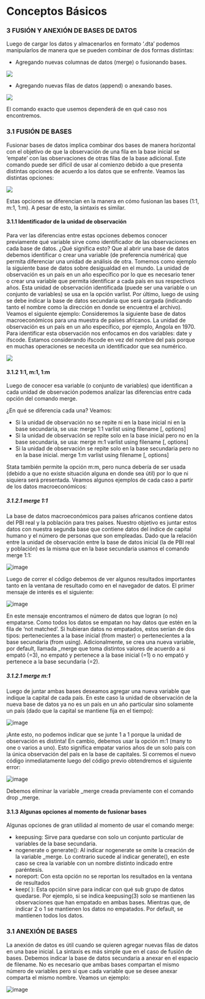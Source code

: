 # Conceptos Básicos

### 3 FUSIÓN Y ANEXIÓN DE BASES DE DATOS

Luego de cargar los datos y almacenarlos en formato ‘.dta’ podemos manipularlos de manera que se pueden combinar de dos formas distintas:

- Agregando nuevas columnas de datos (merge) o fusionando bases.

![](https://scontent.flim30-1.fna.fbcdn.net/v/t39.30808-6/332484482_1174908040051558_3708022946485924759_n.jpg?_nc_cat=103&ccb=1-7&_nc_sid=730e14&_nc_ohc=HBSgN03hEeMAX8YMEth&tn=Xc4MjXoFM9qCnvxH&_nc_ht=scontent.flim30-1.fna&oh=00_AfBippokY7lK6vk4T40miZ8wLJGvhZOvnTN7vjZbZV_qLQ&oe=64029E0F)

- Agregando nuevas filas de datos (append) o anexando bases.

![](https://scontent.flim30-1.fna.fbcdn.net/v/t39.30808-6/332647018_565255762227704_4402999676162713662_n.jpg?_nc_cat=111&ccb=1-7&_nc_sid=730e14&_nc_ohc=8S8gB_fYxg0AX8WFwJO&_nc_ht=scontent.flim30-1.fna&oh=00_AfAvyHq8sZqerzhvlfIIxAW1XPedK8y22KJ3ry3Myu6w2A&oe=64024EA6)

El comando exacto que usemos dependerá de en qué caso nos encontremos.

### 3.1 FUSIÓN DE BASES
Fusionar bases de datos implica combinar dos bases de manera horizontal con el objetivo de que la observación de una fila en la base inicial se ‘empate’ con las observaciones de otras filas de la base adicional. Este comando puede ser difícil de usar al comienzo debido a que presenta distintas opciones de acuerdo a los datos que se enfrente. Veamos las distintas opciones:

![](https://scontent.flim30-1.fna.fbcdn.net/v/t39.30808-6/332660161_741258614080521_540482725756776377_n.jpg?_nc_cat=105&ccb=1-7&_nc_sid=730e14&_nc_ohc=AgMK_TX463oAX-CDFRD&_nc_ht=scontent.flim30-1.fna&oh=00_AfDdcuRG3BvXOnH_UoljeCp5WOa3xgV9uJ2DSJwaSqlVsg&oe=6401AE3D)

Estas opciones se diferencian en la manera en cómo fusionan las bases (1:1, m:1, 1:m). A pesar de esto, la sintaxis es similar.

#### 3.1.1 Identificador de la unidad de observación

Para ver las diferencias entre estas opciones debemos conocer previamente qué variable sirve como identificador de las observaciones en cada base de datos. ¿Qué significa esto? Que al abrir una base de datos debemos identificar o crear una variable (de preferencia numérica) que permita diferenciar una unidad de análisis de otra. Tomemos como ejemplo la siguiente base de datos sobre desigualdad en el mundo.
La unidad de observación es un país en un año específico por lo que es necesario tener o crear una variable que permita identificar a cada país en sus respectivos años.
Esta unidad de observación identificada (puede ser una variable o un conjunto de variables) se usa en la opción varlist. Por último, luego de using se debe indicar la base de datos secundaria que será cargada (indicando tanto el nombre como la dirección en donde se encuentra el archivo). Veamos el siguiente ejemplo:
Consideremos la siguiente base de datos macroeconómicos para una muestra de países africanos. La unidad de observación es un país en un año específico, por ejemplo, Angola en 1970. Para identificar esta observación nos enfocamos en dos variables: date y ifscode. Estamos considerando ifscode en vez del nombre del país porque en muchas operaciones se necesita un identificador que sea numérico.

![](https://scontent.flim30-1.fna.fbcdn.net/v/t39.30808-6/332767266_689355442935660_8638054716286614358_n.jpg?_nc_cat=109&ccb=1-7&_nc_sid=730e14&_nc_ohc=8gxXlIMOMY4AX-h_ZpV&_nc_ht=scontent.flim30-1.fna&oh=00_AfBRl5YLmkwc7iUDcK0ZOkcebAOIaTvZVZscXx89VwyyCw&oe=640243C6)

#### 3.1.2 1:1, m:1, 1:m

Luego de conocer esa variable (o conjunto de variables) que identifican a cada unidad de observación podemos analizar las diferencias entre cada opción del comando merge.

¿En qué se diferencia cada una? Veamos:

- Si la unidad de observación no se repite ni en la base inicial ni en la base secundaria, se usa:
merge 1:1 varlist using filename [, options]
- Si la unidad de observación se repite solo en la base inicial pero no en la base secundaria, se usa:
merge m:1 varlist using filename [, options]
- Si la unidad de observación se repite solo en la base secundaria pero no en la base inicial.
merge 1:m varlist using filename [, options]

Stata también permite la opción m:m, pero nunca debería de ser usada (debido a que no existe situación alguna en donde sea útil) por lo que ni siquiera será presentada. Veamos algunos ejemplos de cada caso a partir de los datos macroeconómicos:

##### 3.1.2.1 merge 1:1

La base de datos macroeconómicos para países africanos contiene datos del PBI real y la población para tres países. Nuestro objetivo es juntar estos datos con nuestra segunda base que contiene datos del índice de capital humano y el número de personas que son empleadas. Dado que la relación entre la unidad de observación entre la base de datos inicial (la de PBI real y población) es la misma que en la base secundaria usamos el comando merge 1:1:

![image](https://user-images.githubusercontent.com/106888200/221699480-7ce51407-c6fb-4b86-b5aa-867cca3dffb1.png)

Luego de correr el código debemos de ver algunos resultados importantes tanto en la ventana de resultado como en el navegador de datos. El primer mensaje de interés es el siguiente: 

![image](https://user-images.githubusercontent.com/106888200/221699709-b0c83ccc-7db1-490f-943c-12c773fd121f.png)

En este mensaje encontramos el número de datos que logran (o no) empatarse. Como todos los datos se empatan no hay datos que estén en la fila de ‘not matched’. Si hubieran datos no empatados, estos serían de dos tipos: pertenecientes a la base inicial (from master) o pertenecientes a la base secundaria (from using). Adicionalmente, se crea una nueva variable, por default, llamada _merge que toma distintos valores de acuerdo a si empató (=3), no empató y pertenece a la base inicial (=1) o no empató y pertenece a la base secundaria (=2).

##### 3.1.2.1 merge m:1

Luego de juntar ambas bases deseamos agregar una nueva variable que indique la capital de cada país. En este caso la unidad de observación de la nueva base de datos ya no es un país en un año particular sino solamente un país (dado que la capital se mantiene fija en el tiempo):

![image](https://user-images.githubusercontent.com/106888200/221700212-7c0878aa-8407-420b-9aa9-d191831da2fb.png)

¡Ante esto, no podemos indicar que se junte 1 a 1 porque la unidad de observación es distinta! En cambio, debemos usar la opción m:1 (many to one o varios a uno). Esto significa empatar varios años de un solo país con la única observación del país en la base de capitales. Si corremos el nuevo código inmediatamente luego del código previo obtendremos el siguiente error:

![image](https://user-images.githubusercontent.com/106888200/221700547-07e370f7-0c84-4507-aa55-15a0d0ad1e06.png)

Debemos eliminar la variable _merge creada previamente con el comando drop _merge.

#### 3.1.3 Algunas opciones al momento de fusionar bases

Algunas opciones de gran utilidad al momento de usar el comando merge:

- keepusing:
Sirve para quedarse con solo un conjunto particular de variables de la base secundaria.
- nogenerate o generate():
Al indicar nogenerate se omite la creación de la variable _merge. Lo contrario sucede al indicar generate(), en este caso se crea la variable con un nombre distinto indicado entre paréntesis.
- noreport:
Con esta opción no se reportan los resultados en la ventana de resultados
- keep( ):
Esta opción sirve para indicar con qué sub grupo de datos quedarse. Por ejemplo, si se indica keepusing(3) solo se mantienen las observaciones que han empatado en ambas bases. Mientras que, de indicar 2 o 1 se mantienen los datos no empatados. Por default, se mantienen todos los datos.

### 3.1 ANEXIÓN DE BASES
La anexión de datos es útil cuando se quieren agregar nuevas filas de datos en una base inicial. La sintaxis es más simple que en el caso de fusión de bases. 
Debemos indicar la base de datos secundaria a anexar en el espacio de filename. No es necesario que ambas bases compartan el mismo número de variables pero sí que cada variable que se desee anexar comparta el mismo nombre. Veamos un ejemplo:

![image](https://user-images.githubusercontent.com/106888200/221701111-4de544b6-7473-4b81-a9ae-414e09bcda63.png)
